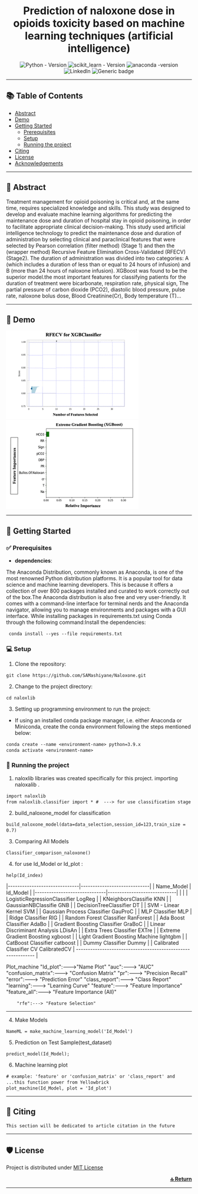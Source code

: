 <div align="center">
<h1 align="center"><strong>  Prediction of naloxone dose in opioids toxicity based on machine learning techniques (artificial intelligence)</strong></h1> 
 
 ![Python - Version]( https://img.shields.io/badge/Python-3.9+-FFD43B?style=for-the-badge&logo=python&logoColor=blue)
 ![scikit_learn - Version](https://img.shields.io/badge/scikit_learn-1.4+-F7931E?style=for-the-badge&logo=scikit-learn&logoColor=white)
 ![anaconda -version](https://img.shields.io/badge/conda-4.x-342B029.svg?&style=for-the-badge&logo=anaconda&logoColor=white)
 ![LinkedIn](https://img.shields.io/badge/LinkedIn-0077B5?style=for-the-badge&logo=linkedin&logoColor=white)
 ![Generic badge](https://img.shields.io/badge/License-MIT-<COLOR>.svg?style=for-the-badge)
 
 
</div>

----

## 📚 Table of Contents
- [Abstract](#Abstract)
- [Demo](#demo)
- [Getting Started](#getting-started)
  - [Prerequisites](#prerequisites)
  - [Setup ](#setup)
  - [Running the project ](#running-the-project)
- [Citing](#citing)
- [License](#license)
- [Acknowledgements](#acknowledgements)

---- 
## 📌 Abstract <a name="Abstract"></a>
Treatment management for opioid poisoning is critical and, at the same time, requires specialized knowledge and skills. This study was designed to develop and evaluate machine learning algorithms for predicting the maintenance dose and duration of hospital stay in opioid poisoning, in order to facilitate appropriate clinical decision-making.
This study used artificial intelligence technology to predict the maintenance dose and duration of administration by selecting clinical and paraclinical features that were selected by Pearson correlation (filter method) (Stage 1) and then the (wrapper method) Recursive Feature Elimination Cross-Validated (RFECV) (Stage2).
The duration of administration was divided into two categories: A (which includes a duration of less than or equal to 24 hours of infusion) and B (more than 24 hours of naloxone infusion). XGBoost was found to be the superior model.the most important features for classifying patients for the duration of treatment were bicarbonate, respiration rate, physical sign, The partial pressure of carbon dioxide (PCO2), diastolic blood pressure, pulse rate, naloxone bolus dose, Blood Creatinine(Cr), Body temperature (T)...

----
## 💫 Demo <a name="demo"></a>

![](https://github.com/SAMashiyane/Naloxone/blob/main/figures/RFECV_XGBClassifier.gif)
![](https://github.com/SAMashiyane/Naloxone/blob/main/figures/Feature.gif)

----
## 🚀 Getting Started <a name="getting-started"></a>

### ✅ Prerequisites <a name="prerequisites"></a>

- <b> dependencies</b>:

The Anaconda Distribution, commonly known as Anaconda, is one of the most renowned Python distribution platforms.
It is a popular tool for data science and machine learning developers. This is because it offers a collection of over 800 packages installed and curated to work correctly out of the box.The Anaconda distribution is also free and very user-friendly. It comes with a command-line interface for terminal nerds and the Anaconda navigator, allowing you to manage environments and packages with a GUI interface.
While installing packages in requirements.txt using Conda through the following command:Install the dependencies:
```shell
 conda install --yes --file requirements.txt
```

### 💻 Setup <a name="setup"></a>

1. Clone the repository:
 ```shell
 git clone https://github.com/SAMashiyane/Naloxone.git
 ```
 2. Change to the project directory:
 ```shell
 cd naloxlib
 ```
 3. Setting up programming environment to run the project:
 
 - If using an installed <a hre="https://docs.conda.io/en/latest/">conda</a> package manager, i.e. either Anaconda or Miniconda, create the conda environment following the steps mentioned below:
 ```shell
 conda create --name <environment-name> python=3.9.x
 conda activate <environment-name>
 ```

### 🤖 Running the project <a name="running-the-project"></a>
1. naloxlib libraries was created specifically for this project. importing naloxalib .
```shell
import naloxlib
from naloxlib.classifier import * #  ---> for use classification stage 
```
2. build_naloxone_model for classification
```shell
build_naloxone_model(data=data_selection,session_id=123,train_size = 0.7)
```
3. Comparing All Models
```shell
Classifier_comparison_naloxone()
```
4. for use Id_Model or Id_plot :
```shell
help(Id_index)
```

 |------------------------------|-----------------------------|
 |    Name_Model                |          Id_Model           |
 |------------------------------|-----------------------------|
 |                                                            |
 | LogisticRegressionClassifier            LogReg             |
 | KNeighborsClassifie                     KNN                |
 |  GaussianNBClassifie                    GNB                |
 | DecisionTreeClassifier                  DT                 |
 | SVM - Linear Kernel                     SVM                |
 | Gaussian Process Classifier             GauProC            |
 | MLP Classifier                          MLP                |
 | Ridge Classifier                        RIG                |
 | Random Forest Classifier                RanForest          |
 | Ada Boost Classifier                    AdaBo              |
 | Gradient Boosting Classifier            GraBoC             |
 | Linear Discriminant Analysis            LDisAn             |
 | Extra Trees Classifier                  EXTre              |
 | Extreme Gradient Boosting               xgboost            |
 | Light Gradient Boosting Machine         lightgbm           |
 | CatBoost Classifier                     catboost           |
 | Dummy Classifier                        Dummy              |
 | Calibrated Classifier CV                CalibratedCV       |
 ------------------------------------------------------------ |
 
  
   Plot_machine "Id_plot":--->"Name Plot" 
        "auc":---> "AUC"
        "confusion_matrix":---> "Confusion Matrix"
        "pr":---> "Precision Recall"
        "error":---> "Prediction Error"
        "class_report":---> "Class Report"
        "learning":---> "Learning Curve"
        "feature":---> "Feature Importance"
        "feature_all":---> "Feature Importance (All)"

        "rfe":---> "Feature Selection"
                    
 ----------------------------------------------------

       

4. Make Models
```shell
NameML = make_machine_learning_model('Id_Model') 
```
5. Prediction on Test Sample(test_dataset) 
```shell
predict_model(Id_Model);
```
6. Machine learning plot
```shell
# example: 'feature' or 'confusion_matrix' or 'class_report' and ...this function power from Yellowbrick
plot_machine(Id_Model, plot = 'Id_plot') 
```

----
## 📝 Citing <a name="citing"></a>
```
This section will be dedicated to article citation in the future
```
----

## 🛡️ License <a name="license"></a>
Project is distributed under [MIT License](https://github.com/SAMashiyane/Naloxone/blob/main/LICENSE)

<p align="right">
 <a href="#top"><b>🔝 Return </b></a>
</p>

------





